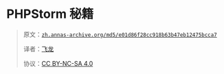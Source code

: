 # PHPStorm 秘籍

> 原文：[`zh.annas-archive.org/md5/e01d86f28cc918b63b47eb12475bcca7`](https://zh.annas-archive.org/md5/e01d86f28cc918b63b47eb12475bcca7)
> 
> 译者：[飞龙](https://github.com/wizardforcel)
> 
> 协议：[CC BY-NC-SA 4.0](http://creativecommons.org/licenses/by-nc-sa/4.0/)